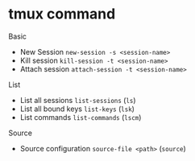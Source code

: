 



# tmux command

Basic
- New Session            `new-session -s <session-name>`
- Kill session           `kill-session -t <session-name>`
- Attach session         `attach-session -t <session-name>`

List
- List all sessions       `list-sessions` (`ls`)
- List all bound keys     `list-keys` (`lsk`)
- List commands           `list-commands` (`lscm`)

Source
- Source configuration    `source-file <path>` (`source`)
